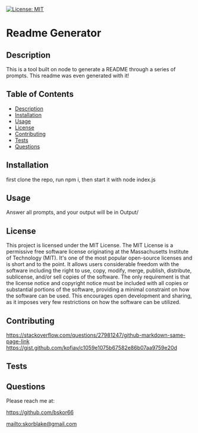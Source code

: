 [![License: MIT](https://img.shields.io/badge/License-MIT-yellow.svg)](https://opensource.org/licenses/MIT)

# Readme Generator

## Description

This is a tool built on node to generate a README through a series of prompts. This readme was even generated with it!

## Table of Contents

- [Description](#description)
- [Installation](#installation)
- [Usage](#usage)
- [License](#license)
- [Contributing](#contributing)
- [Tests](#tests)
- [Questions](#questions)

## Installation

first clone the repo, run npm i, then start it with node index.js

## Usage

Answer all prompts, and your output will be in Output/

## License

This project is licensed under the MIT License. The MIT License is a permissive free software license originating at the Massachusetts Institute of Technology (MIT). It's one of the most popular open-source licenses and is short and to the point. It allows users considerable freedom with the software including the right to use, copy, modify, merge, publish, distribute, sublicense, and/or sell copies of the software. The only requirement is that the license notice and copyright notice must be included with all copies or substantial portions of the software, providing a minimal constraint on how the software can be used. This encourages open development and sharing, as it imposes very few restrictions on how the software can be utilized.

## Contributing

<https://stackoverflow.com/questions/27981247/github-markdown-same-page-link>
<https://gist.github.com/kofiav/c1059e1075b67582e86b07aa9759e20d>

## Tests

## Questions

Please reach me at:

<https://github.com/bskor66>

<mailto:skorblake@gmail.com>
